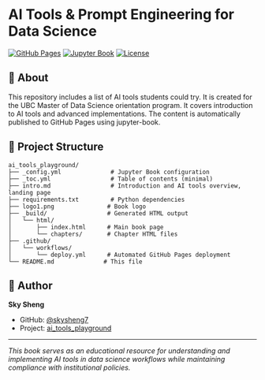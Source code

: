 # AI Tools & Prompt Engineering for Data Science

[![GitHub Pages](https://img.shields.io/badge/GitHub%20Pages-Live-brightgreen)](https://skysheng7.github.io/ai_tools_playground/)
[![Jupyter Book](https://img.shields.io/badge/Jupyter%20Book-Powered-orange)](https://jupyterbook.org/)
[![License](https://img.shields.io/badge/License-CC%20BY%204.0-blue.svg)](https://creativecommons.org/licenses/by/4.0/)

## 📖 About

This repository includes a list of AI tools students could try. It is created for the UBC Master of Data Science orientation program. It covers introduction to AI tools and advanced implementations. The content is automatically published to GitHub Pages using jupyter-book.

## 📁 Project Structure

```
ai_tools_playground/
├── _config.yml              # Jupyter Book configuration
├── _toc.yml                 # Table of contents (minimal)
├── intro.md                 # Introduction and AI tools overview, landing page
├── requirements.txt         # Python dependencies
├── logo1.png               # Book logo
├── _build/                 # Generated HTML output
│   └── html/
│       ├── index.html      # Main book page
│       └── chapters/       # Chapter HTML files
├── .github/
│   └── workflows/
│       └── deploy.yml      # Automated GitHub Pages deployment
└── README.md              # This file
```

## 👤 Author

**Sky Sheng**

- GitHub: [@skysheng7](https://github.com/skysheng7)
- Project: [ai_tools_playground](https://github.com/skysheng7/ai_tools_playground)

---

*This book serves as an educational resource for understanding and implementing AI tools in data science workflows while maintaining compliance with institutional policies.*
